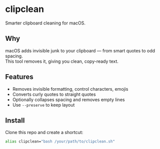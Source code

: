 # clipclean

Smarter clipboard cleaning for macOS.

## Why

macOS adds invisible junk to your clipboard — from smart quotes to odd spacing.  
This tool removes it, giving you clean, copy-ready text.

## Features

- Removes invisible formatting, control characters, emojis  
- Converts curly quotes to straight quotes  
- Optionally collapses spacing and removes empty lines  
- Use `--preserve` to keep layout

## Install

Clone this repo and create a shortcut:

```bash
alias clipclean="bash /your/path/to/clipclean.sh"